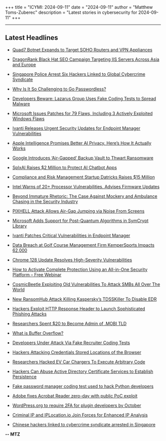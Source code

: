 +++
title = "ICYMI: 2024-09-11"
date = "2024-09-11"
author = "Matthew Toms-Zuberec"
description = "Latest stories in cybersecurity for 2024-09-11"
+++

---------------------------------------------------------------------------
## Latest Headlines
- [Quad7 Botnet Expands to Target SOHO Routers and VPN Appliances](https://thehackernews.com/2024/09/quad7-botnet-expands-to-target-soho.html)

- [DragonRank Black Hat SEO Campaign Targeting IIS Servers Across Asia and Europe](https://thehackernews.com/2024/09/dragonrank-black-hat-seo-campaign.html)

- [Singapore Police Arrest Six Hackers Linked to Global Cybercrime Syndicate](https://thehackernews.com/2024/09/singapore-police-arrest-six-for-alleged.html)

- [Why Is It So Challenging to Go Passwordless?](https://thehackernews.com/2024/09/why-is-it-so-challenging-to-go.html)

- [Developers Beware: Lazarus Group Uses Fake Coding Tests to Spread Malware](https://thehackernews.com/2024/09/developers-beware-lazarus-group-uses.html)

- [Microsoft Issues Patches for 79 Flaws, Including 3 Actively Exploited Windows Flaws](https://thehackernews.com/2024/09/microsoft-issues-patches-for-79-flaws.html)

- [Ivanti Releases Urgent Security Updates for Endpoint Manager Vulnerabilities](https://thehackernews.com/2024/09/ivanti-releases-urgent-security-updates.html)

- [Apple Intelligence Promises Better AI Privacy. Here’s How It Actually Works](https://www.wired.com/story/apple-private-cloud-compute-ai/)

- [Google Introduces ‘Air-Gapped’ Backup Vault to Thwart Ransomware](https://www.securityweek.com/google-introduces-air-gapped-backup-vault-to-thwart-ransomware/)

- [SplxAI Raises $2 Million to Protect AI Chatbot Apps](https://www.securityweek.com/splxai-raises-2-million-to-protect-ai-chatbot-apps/)

- [Compliance and Risk Management Startup Datricks Raises $15 Million](https://www.securityweek.com/compliance-and-risk-management-startup-datricks-raises-15-million/)

- [Intel Warns of 20+ Processor Vulnerabilities, Advises Firmware Updates](https://www.securityweek.com/intel-informs-customers-about-over-a-dozen-processor-vulnerabilities/)

- [Beyond Immature Rhetoric: The Case Against Mockery and Ambulance Chasing in the Security Industry](https://www.securityweek.com/beyond-immature-rhetoric-the-case-against-mockery-and-ambulance-chasing-in-the-security-industry/)

- [PIXHELL Attack Allows Air-Gap Jumping via Noise From Screens](https://www.securityweek.com/pixhell-attack-allows-air-gap-jumping-via-noise-from-screens/)

- [Microsoft Adds Support for Post-Quantum Algorithms in SymCrypt Library](https://www.securityweek.com/microsoft-adds-support-for-post-quantum-algorithms-in-symcrypt-library/)

- [Ivanti Patches Critical Vulnerabilities in Endpoint Manager](https://www.securityweek.com/ivanti-patches-critical-vulnerabilities-in-endpoint-manager/)

- [Data Breach at Golf Course Management Firm KemperSports Impacts 62,000](https://www.securityweek.com/data-breach-at-golf-course-management-firm-kempersports-impacts-62000/)

- [Chrome 128 Update Resolves High-Severity Vulnerabilities](https://www.securityweek.com/chrome-128-update-resolves-high-severity-vulnerabilities/)

- [How to Activate Complete Protection Using an All-in-One Security Platform – Free Webinar](https://cybersecuritynews.com/protection-using-an-all-in-one-platform/)

- [CosmicBeetle Exploiting Old Vulnerabilities To Attack SMBs All Over The World](https://cybersecuritynews.com/cosmicbeetle-exploiting-old-vulnerabilities-to-attack-smbs-all-over-the-world/)

- [New RansomHub Attack Killing Kaspersky’s TDSSKiller To Disable EDR](https://cybersecuritynews.com/ransomhub-tdsskiller-edr-attack/)

- [Hackers Exploit HTTP Response Header to Launch Sophisticated Phishing Attacks](https://cybersecuritynews.com/hackers-exploit-http-response-header/)

- [Researchers Spent $20 to Become Admin of .MOBI TLD](https://cybersecuritynews.com/researchers-spent-20-mobi-tld/)

- [What is Buffer Overflow?](https://cybersecuritynews.com/what-is-buffer-overflow/)

- [Developers Under Attack Via Fake Recruiter Coding Tests](https://cybersecuritynews.com/developers-attack-fake-recruiter/)

- [Hackers Attacking Credentials Stored Locations of the Browser](https://cybersecuritynews.com/attacking-credentials-storedbrowser/)

- [Researchers Hacked EV Car Chargers To Execute Arbitrary Code](https://cybersecuritynews.com/researchers-hacked-ev-chargers/)

- [Hackers Can Abuse Active Directory Certificate Services to Establish Persistence](https://cybersecuritynews.com/hackers-abuse-active-directory-certificate-services/)

- [Fake password manager coding test used to hack Python developers](https://www.bleepingcomputer.com/news/security/fake-password-manager-coding-test-used-to-hack-python-developers/)

- [Adobe fixes Acrobat Reader zero-day with public PoC exploit](https://www.bleepingcomputer.com/news/security/adobe-fixes-acrobat-reader-zero-day-with-public-poc-exploit/)

- [WordPress.org to require 2FA for plugin developers by October](https://www.bleepingcomputer.com/news/security/wordpressorg-to-require-2fa-for-plugin-developers-by-october/)

- [Criminal IP and IPLocation.io Join Forces for Enhanced IP Analysis](https://www.bleepingcomputer.com/news/security/criminal-ip-and-iplocationio-join-forces-for-enhanced-ip-analysis/)

- [Chinese hackers linked to cybercrime syndicate arrested in Singapore](https://www.bleepingcomputer.com/news/legal/chinese-hackers-linked-to-PlugX-malware-arrested-in-singapore/)

**-- MTZ**